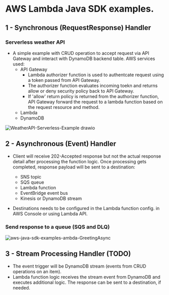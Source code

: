 # AWS Lambda Java SDK examples.
 
## 1 -   Synchronous (RequestResponse) Handler


 ### Serverless weather API

* A simple example with CRUD operation to accept request via API Gateway and interact with DynamoDB backend table. AWS services used:
  -  API Gateway
     - Lambda authorizer function is used to authentcate request using a token passed from API Gateway.
     - The authorizer function evaluates incoming toekn and returns allow or deny security policy back to API Gateway.
     - If 'allow' return policy is returned from the authorizer function, API Gateway forward the request to a lambda function based on the request resource and method.
  -  Lambda
  -  DynamoDB
  
![WeatherAPI-Serverless-Example drawio](https://user-images.githubusercontent.com/5312958/173243136-610cbb94-c816-4ac7-9306-fddd30c16fb1.png)


 ## 2 -   Asynchronous (Event) Handler
 
* Client will receive 202-Accepted response but not the actual response detail after processing the function logic. Once processing gets completed, response payload will be sent to a destination:
  - SNS topic
  - SQS queue
  - Lambda function
  - EventBridge event bus
  - Kinesis or DynamoDB stream
 
 * Destinations  needs to be configured in the Lambda function config. in AWS Console or using Lambda API.
  
 ### Send response to a queue (SQS and DLQ)
  

![aws-java-sdk-examples-ambda-GreetingAsync](https://user-images.githubusercontent.com/5312958/166472905-f97aaf7d-a08f-43b5-a26a-18eb6bcdf9ba.svg)

 ## 3 -   Stream Processing Handler (TODO)
 
 * The event trigger will be DynamoDB stream (events from CRUD operations on an item).
 * Lambda function logic receives the stream event from DynamoDB and executes additional logic. The response can be sent to a destination, if needed.
